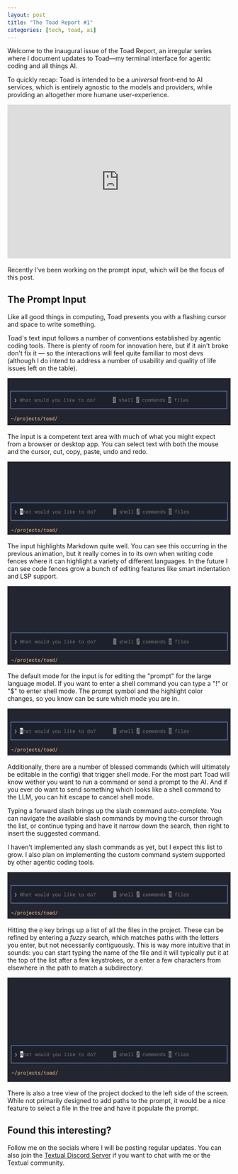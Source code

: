```yaml
---
layout: post
title: "The Toad Report #1"
categories: [tech, toad, ai]
---
```


Welcome to the inaugural issue of the Toad Report, an irregular series where I document updates to Toad&mdash;my terminal interface for agentic coding and all things AI.

To quickly recap: Toad is intended to be a *universal* front-end to AI services, which is entirely agnostic to the models and providers, while providing an altogether more humane user-experience.

<iframe width="100%" style="aspect-ratio:16/11;" src="https://www.youtube.com/embed/fSE44AuiC8k" title="Toad Report 1 - video demonstration" frameborder="0" allow="accelerometer; autoplay; clipboard-write; encrypted-media; gyroscope; picture-in-picture; web-share" referrerpolicy="strict-origin-when-cross-origin" allowfullscreen></iframe>

Recently I've been working on the prompt input, which will be the focus of this post.

## The Prompt Input

Like all good things in computing, Toad presents you with a flashing cursor and space to write something.

Toad's text input follows a number of conventions established by agentic coding tools.
There is plenty of room for innovation here, but if it ain't broke don't fix it &mdash; so the interactions will feel quite familiar to most devs (although I do intend to address a number of usability and quality of life issues left on the table).

![The flashing cursor is the software developer's chisel and the empty prompt their block of marble](../images/toadreport1/prompt.gif)

The input is a competent text area with much of what you might expect from a browser or desktop app.
You can select text with both the mouse and the cursor, cut, copy, paste, undo and redo.

![Toad Text Area](../images/toadreport1/babies.gif)

The input highlights Markdown quite well.
You can see this occurring in the previous animation, but it really comes in to its own when writing code fences where it can highlight a variety of different languages.
In the future I can see code fences grow a bunch of editing features like smart indentation and LSP support.

![Syntax highlighting](../images/toadreport1/fib.gif)

The default mode for the input is for editing the "prompt" for the large language model.
If you want to enter a shell command you can type a "!" or "$" to enter shell mode.
The prompt symbol and the highlight color changes, so you know can be sure which mode you are in.

![Shell commands](../images/toadreport1/shell.gif)

Additionally, there are a number of blessed commands (which will ultimately be editable in the config) that trigger shell mode.
For the most part Toad will know wether you want to run a command or send a prompt to the AI.
And if you ever do want to send something which looks like a shell command to the LLM, you can hit escape to cancel shell mode.

Typing a forward slash brings up the slash command auto-complete.
You can navigate the available slash commands by moving the cursor through the list, or continue typing and have it narrow down the search, then right to insert the suggested command.

I haven't implemented any slash commands as yet, but I expect this list to grow.
I also plan on implementing the custom command system supported by other agentic coding tools.

![Slash commands](../images/toadreport1/slash.gif)

Hitting the `@` key brings up a list of all the files in the project.
These can be refined by entering a *fuzzy* search, which matches paths with the letters you enter, but not necessarily contiguously.
This is way more intuitive that in sounds: you can start typing the name of the file and it will typically put it at the top of the list after a few keystrokes, or a enter a few characters from elsewhere in the path to match a subdirectory.

![Files](../images/toadreport1/files.gif)

There is also a tree view of the project docked to the left side of the screen.
While not primarily designed to add paths to the prompt, it would be a nice feature to select a file in the tree and have it populate the prompt.

## Found this interesting?

Follow me on the socials where I will be posting regular updates.
You can also join the [Textual Discord Server](https://discord.gg/Enf6Z3qhVr) if you want to chat with me or the Textual community.

